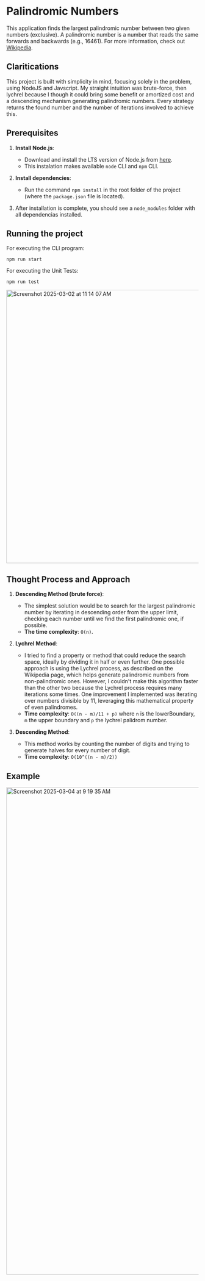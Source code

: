 # Palindromic Numbers

This application finds the largest palindromic number between two given numbers (exclusive). A palindromic number is a number that reads the same forwards and backwards (e.g., 16461). For more information, check out [Wikipedia](https://en.wikipedia.org/wiki/Palindromic_number).

## Claritications

This project is built with simplicity in mind, focusing solely in the problem, using NodeJS and Javscript. My straight intuition was brute-force, then lychrel because I though it could bring some benefit or amortized cost and a descending mechanism generating palindromic numbers. Every strategy returns the found number and the number of iterations involved to achieve this.

## Prerequisites

1. **Install Node.js**:
   - Download and install the LTS version of Node.js from [here](https://nodejs.org/en).
   - This instalation makes available `node` CLI and `npm` CLI.

2. **Install dependencies**:
   - Run the command `npm install` in the root folder of the project (where the `package.json` file is located).

3. After installation is complete, you should see a `node_modules` folder with all dependencias installed.

## Running the project

For executing the CLI program:
```
npm run start
```

For executing the Unit Tests:
```
npm run test
```

<img width="717" alt="Screenshot 2025-03-02 at 11 14 07 AM" src="https://github.com/user-attachments/assets/567efea3-4255-46fa-bf0c-5209a09c7c1e" />


## Thought Process and Approach

1. **Descending Method (brute force)**:
   - The simplest solution would be to search for the largest palindromic number by iterating in descending order from the upper limit, checking each number until we find the first palindromic one, if possible.
   - **The time complexity**: `O(n)`.

2. **Lychrel Method**:
   - I tried to find a property or method that could reduce the search space, ideally by dividing it in half or even further. One possible approach is using the Lychrel process, as described on the Wikipedia page, which helps generate palindromic numbers from non-palindromic ones. However, I couldn't make this algorithm faster than the other two because the Lychrel process requires many iterations some times. One improvement I implemented was iterating over numbers divisible by 11, leveraging this mathematical property of even palindromes.
   - **Time complexity**: `O((n - m)/11 + p)` where `n` is the lowerBoundary, `m` the upper boundary and `p` the lychrel palidrom number.

3. **Descending Method**:
   - This method works by counting the number of digits and trying to generate halves for every number of digit.
   - **Time complexity**: `O(10^((n - m)/2))`

## Example

<img width="1278" alt="Screenshot 2025-03-04 at 9 19 35 AM" src="https://github.com/user-attachments/assets/39f4019f-77a9-41ea-b448-63a939b5e94d" />

